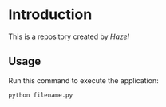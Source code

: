 # Introduction


This is a repository created by *Hazel*


## Usage


Run this command to execute the application:


`python filename.py`

 

```
